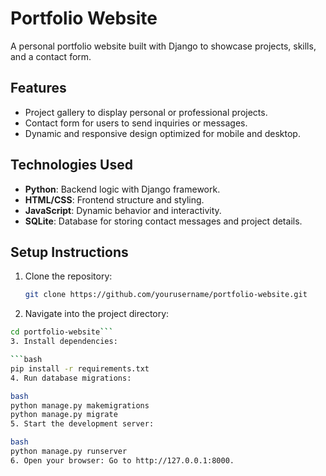 # Portfolio Website

A personal portfolio website built with Django to showcase projects, skills, and a contact form.

## Features
- Project gallery to display personal or professional projects.
- Contact form for users to send inquiries or messages.
- Dynamic and responsive design optimized for mobile and desktop.

## Technologies Used
- **Python**: Backend logic with Django framework.
- **HTML/CSS**: Frontend structure and styling.
- **JavaScript**: Dynamic behavior and interactivity.
- **SQLite**: Database for storing contact messages and project details.

## Setup Instructions
1. Clone the repository:
   ```bash
   git clone https://github.com/yourusername/portfolio-website.git
2. Navigate into the project directory:

```bash
cd portfolio-website```
3. Install dependencies:

```bash
pip install -r requirements.txt
4. Run database migrations:

bash
python manage.py makemigrations
python manage.py migrate
5. Start the development server:

bash
python manage.py runserver
6. Open your browser: Go to http://127.0.0.1:8000.

